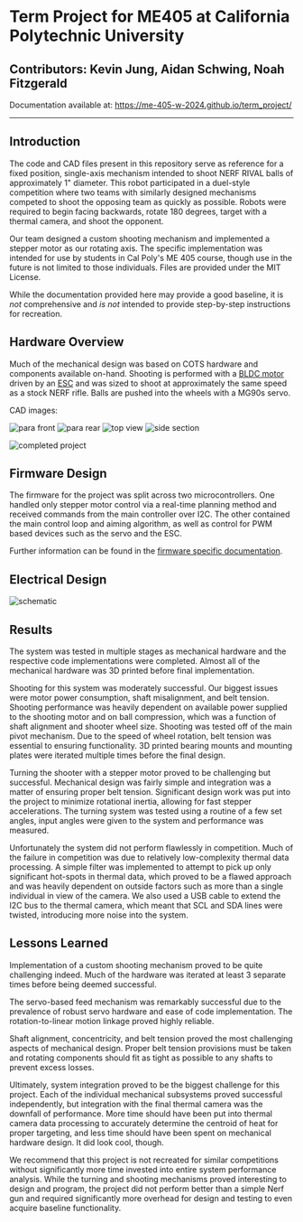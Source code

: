 # Term Project for ME405 at California Polytechnic University

## Contributors: Kevin Jung, Aidan Schwing, Noah Fitzgerald

Documentation available at: https://me-405-w-2024.github.io/term_project/

---

## Introduction
The code and CAD files present in this repository serve as reference for a fixed position, single-axis mechanism intended to shoot NERF RIVAL balls of approximately 1" diameter. This robot participated in a duel-style competition where two teams with similarly designed mechanisms competed to shoot the opposing team as quickly as possible. Robots were required to begin facing backwards, rotate 180 degrees, target with a thermal camera, and shoot the opponent.

Our team designed a custom shooting mechanism and implemented a stepper motor as our rotating axis. The specific implementation was intended for use by students in Cal Poly's ME 405 course, though use in the future is not limited to those individuals. Files are provided under the MIT License.  

While the documentation provided here may provide a good baseline, it is *not* comprehensive and *is not* intended to provide step-by-step instructions for recreation. 


## Hardware Overview
Much of the mechanical design was based on COTS hardware and components available on-hand. Shooting is performed with a [BLDC motor](https://hobbyking.com/en_us/propdrive-v2-2836-1800kv-brushless-outrunner-motor.html?wrh_pdp=3) driven by an [ESC](https://www.rcelectricparts.com/40a-esc---classic-series.html) and was sized to shoot at approximately the same speed as a stock NERF rifle. Balls are pushed into the wheels with a MG90s servo.

CAD images:

![para front](https://github.com/ME-405-w-2024/term_project/blob/main/media/Picture1.png)
![para rear](https://github.com/ME-405-w-2024/term_project/blob/main/media/Picture2.png)
![top view](https://github.com/ME-405-w-2024/term_project/blob/main/media/Picture3.png)
![side section](https://github.com/ME-405-w-2024/term_project/blob/main/media/Picture4.png)


![completed project](https://github.com/ME-405-w-2024/term_project/blob/main/media/CompletedProject.png)

## Firmware Design

The firmware for the project was split across two microcontrollers. One handled only stepper motor control via a real-time planning method and received commands from the main controller over I2C. The other contained the main control loop and aiming algorithm, as well as control for PWM based devices such as the servo and the ESC.

Further information can be found in the [firmware specific documentation](https://me-405-w-2024.github.io/term_project/).

## Electrical Design
![schematic](https://github.com/ME-405-w-2024/term_project/blob/main/media/ElecDiagram.png)

## Results
The system was tested in multiple stages as mechanical hardware and the respective code implementations were completed. Almost all of the mechanical hardware was 3D printed before final implementation.

Shooting for this system was moderately successful. Our biggest issues were motor power consumption, shaft misalignment, and belt tension. Shooting performance was heavily dependent on available power supplied to the shooting motor and on ball compression, which was a function of shaft alignment and shooter wheel size. Shooting was tested off of the main pivot mechanism. Due to the speed of wheel rotation, belt tension was essential to ensuring functionality. 3D printed bearing mounts and mounting plates were iterated multiple times before the final design. 

Turning the shooter with a stepper motor proved to be challenging but successful. Mechanical design was fairly simple and integration was a matter of ensuring proper belt tension. Significant design work was put into the project to minimize rotational inertia, allowing for fast stepper accelerations. The turning system was tested using a routine of a few set angles, input angles were given to the system and performance was measured. 

Unfortunately the system did not perform flawlessly in competition. Much of the failure in competition was due to relatively low-complexity thermal data processing. A simple filter was implemented to attempt to pick up only significant hot-spots in thermal data, which proved to be a flawed approach and was heavily dependent on outside factors such as more than a single individual in view of the camera. We also used a USB cable to extend the I2C bus to the thermal camera, which meant that SCL and SDA lines were twisted, introducing more noise into the system.

## Lessons Learned
Implementation of a custom shooting mechanism proved to be quite challenging indeed. Much of the hardware was iterated at least 3 separate times before being deemed successful. 

The servo-based feed mechanism was remarkably successful due to the prevalence of robust servo hardware and ease of code implementation. The rotation-to-linear motion linkage proved highly reliable. 

Shaft alignment, concentricity, and belt tension proved the most challenging aspects of mechanical design. Proper belt tension provisions must be taken and rotating components should fit as tight as possible to any shafts to prevent excess losses. 

Ultimately, system integration proved to be the biggest challenge for this project. Each of the individual mechanical subsystems proved successful independently, but integration with the final thermal camera was the downfall of performance. More time should have been put into thermal camera data processing to accurately determine the centroid of heat for proper targeting, and less time should have been spent on mechanical hardware design. It did look cool, though. 

We recommend that this project is not recreated for similar competitions without significantly more time invested into entire system performance analysis. While the turning and shooting mechanisms proved interesting to design and program, the project did not perform better than a simple Nerf gun and required significantly more overhead for design and testing to even acquire baseline functionality. 